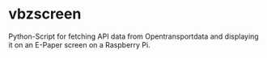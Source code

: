 # vbzscreen

Python-Script for fetching API data from Opentransportdata and displaying it on an E-Paper screen on a Raspberry Pi.
